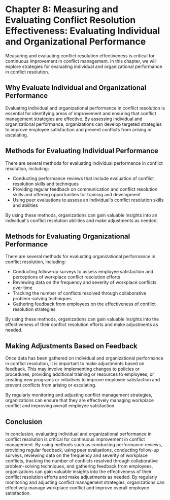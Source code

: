 Chapter 8: Measuring and Evaluating Conflict Resolution Effectiveness: Evaluating Individual and Organizational Performance
===========================================================================================================================

Measuring and evaluating conflict resolution effectiveness is critical for continuous improvement in conflict management. In this chapter, we will explore strategies for evaluating individual and organizational performance in conflict resolution.

Why Evaluate Individual and Organizational Performance
------------------------------------------------------

Evaluating individual and organizational performance in conflict resolution is essential for identifying areas of improvement and ensuring that conflict management strategies are effective. By assessing individual and organizational performance, organizations can develop targeted strategies to improve employee satisfaction and prevent conflicts from arising or escalating.

Methods for Evaluating Individual Performance
---------------------------------------------

There are several methods for evaluating individual performance in conflict resolution, including:

* Conducting performance reviews that include evaluation of conflict resolution skills and techniques
* Providing regular feedback on communication and conflict resolution skills and offering opportunities for training and development
* Using peer evaluations to assess an individual's conflict resolution skills and abilities

By using these methods, organizations can gain valuable insights into an individual's conflict resolution abilities and make adjustments as needed.

Methods for Evaluating Organizational Performance
-------------------------------------------------

There are several methods for evaluating organizational performance in conflict resolution, including:

* Conducting follow-up surveys to assess employee satisfaction and perceptions of workplace conflict resolution efforts
* Reviewing data on the frequency and severity of workplace conflicts over time
* Tracking the number of conflicts resolved through collaborative problem-solving techniques
* Gathering feedback from employees on the effectiveness of conflict resolution strategies

By using these methods, organizations can gain valuable insights into the effectiveness of their conflict resolution efforts and make adjustments as needed.

Making Adjustments Based on Feedback
------------------------------------

Once data has been gathered on individual and organizational performance in conflict resolution, it is important to make adjustments based on feedback. This may involve implementing changes to policies or procedures, providing additional training or resources to employees, or creating new programs or initiatives to improve employee satisfaction and prevent conflicts from arising or escalating.

By regularly monitoring and adjusting conflict management strategies, organizations can ensure that they are effectively managing workplace conflict and improving overall employee satisfaction.

Conclusion
----------

In conclusion, evaluating individual and organizational performance in conflict resolution is critical for continuous improvement in conflict management. By using methods such as conducting performance reviews, providing regular feedback, using peer evaluations, conducting follow-up surveys, reviewing data on the frequency and severity of workplace conflicts, tracking the number of conflicts resolved through collaborative problem-solving techniques, and gathering feedback from employees, organizations can gain valuable insights into the effectiveness of their conflict resolution efforts and make adjustments as needed. By regularly monitoring and adjusting conflict management strategies, organizations can effectively manage workplace conflict and improve overall employee satisfaction.
